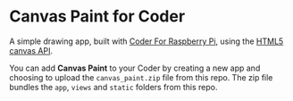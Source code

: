 Canvas Paint for Coder
==================

A simple drawing app, built with [Coder For Raspberry Pi](http://googlecreativelab.github.io/coder/), using the [HTML5 canvas API](https://developer.mozilla.org/en-US/docs/HTML/Canvas).

You can add **Canvas Paint** to your Coder by creating a new app and choosing to upload the `canvas_paint.zip` file from this repo. The zip file bundles the `app`, `views` and `static` folders from this repo.
